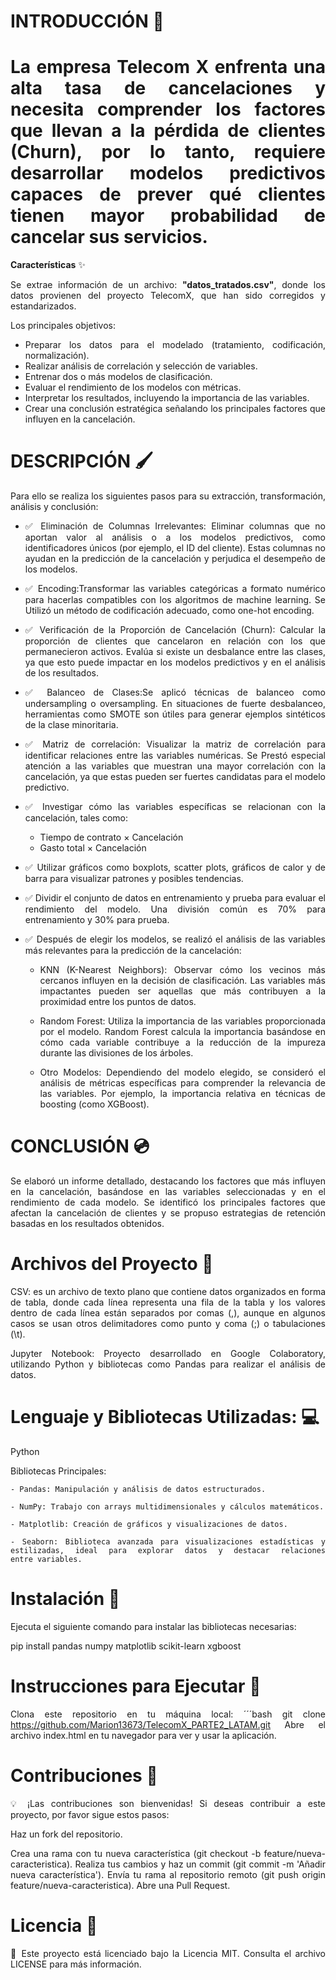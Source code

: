 # **INTRODUCCIÓN** 🚀

<div align='justify'>

 # La empresa Telecom X enfrenta una alta tasa de cancelaciones y necesita comprender los factores que llevan a la pérdida de clientes (Churn), por lo tanto, requiere desarrollar modelos predictivos capaces de prever qué clientes tienen mayor probabilidad de cancelar sus servicios.

  
**Características** ✨

Se extrae información de un archivo: **"datos_tratados.csv"**, donde los datos provienen del proyecto TelecomX, que han sido corregidos y estandarizados.

Los principales objetivos:

* Preparar los datos para el modelado (tratamiento, codificación, normalización).
* Realizar análisis de correlación y selección de variables.
* Entrenar dos o más modelos de clasificación.
* Evaluar el rendimiento de los modelos con métricas.
* Interpretar los resultados, incluyendo la importancia de las variables.
* Crear una conclusión estratégica señalando los principales factores que influyen en la cancelación.

# **DESCRIPCIÓN** 🖌️

Para ello se realiza los siguientes pasos para su extracción, transformación, análisis y conclusión:

* ✅ Eliminación de Columnas Irrelevantes: Eliminar columnas que no aportan valor al análisis o a los modelos predictivos, como identificadores únicos (por ejemplo, el ID del cliente). Estas columnas no ayudan en la predicción de la cancelación y perjudica el desempeño de los modelos.
  
* ✅ Encoding:Transformar las variables categóricas a formato numérico para hacerlas compatibles con los algoritmos de machine learning. Se Utilizó un método de codificación adecuado, como one-hot encoding.
  
* ✅ Verificación de la Proporción de Cancelación (Churn): Calcular la proporción de clientes que cancelaron en relación con los que permanecieron activos. Evalúa si existe un desbalance entre las clases, ya que esto puede impactar en los modelos predictivos y en el análisis de los resultados.
  
* ✅ Balanceo de Clases:Se aplicó técnicas de balanceo como undersampling o oversampling. En situaciones de fuerte desbalanceo, herramientas como SMOTE son útiles para generar ejemplos sintéticos de la clase minoritaria.

* ✅ Matriz de correlación: Visualizar la matriz de correlación para identificar relaciones entre las variables numéricas. Se Prestó especial atención a las variables que muestran una mayor correlación con la cancelación, ya que estas pueden ser fuertes candidatas para el modelo predictivo.

* ✅ Investigar cómo las variables específicas se relacionan con la cancelación, tales como:

    - Tiempo de contrato × Cancelación
    - Gasto total × Cancelación

* ✅ Utilizar gráficos como boxplots, scatter plots, gráficos de calor y de barra para visualizar patrones y posibles tendencias.

* ✅ Dividir el conjunto de datos en entrenamiento y prueba para evaluar el rendimiento del modelo. Una división común es 70% para entrenamiento y 30% para prueba.

* ✅ Después de elegir los modelos, se realizó el análisis de las variables más relevantes para la predicción de la cancelación:

    
    - KNN (K-Nearest Neighbors): Observar cómo los vecinos más cercanos influyen en la decisión de clasificación. Las variables más           impactantes pueden ser aquellas que más contribuyen a la proximidad entre los puntos de datos.

    - Random Forest: Utiliza la importancia de las variables proporcionada por el modelo. Random Forest calcula la importancia                basándose en cómo cada variable contribuye a la reducción de la impureza durante las divisiones de los árboles.

    - Otro Modelos: Dependiendo del modelo elegido, se consideró el análisis de métricas específicas para comprender la relevancia de        las variables. Por ejemplo, la importancia relativa en técnicas de boosting (como XGBoost).
      
# **CONCLUSIÓN** 💿

Se elaboró un informe detallado, destacando los factores que más influyen en la cancelación, basándose en las      variables seleccionadas y en el rendimiento de cada modelo. Se identificó los principales factores que afectan la cancelación de clientes y se propuso estrategias de retención basadas en los resultados obtenidos.

# **Archivos del Proyecto** 📂

CSV: es un archivo de texto plano que contiene datos organizados en forma de tabla, donde cada línea representa una fila de la tabla y los valores dentro de cada línea están separados por comas (,), aunque en algunos casos se usan otros delimitadores como punto y coma (;) o tabulaciones (\t).

Jupyter Notebook: Proyecto desarrollado en Google Colaboratory, utilizando Python y bibliotecas como Pandas para realizar el análisis de datos.

# **Lenguaje y Bibliotecas Utilizadas:** 💻

Python

Bibliotecas Principales:

    - Pandas: Manipulación y análisis de datos estructurados.
    
    - NumPy: Trabajo con arrays multidimensionales y cálculos matemáticos.
    
    - Matplotlib: Creación de gráficos y visualizaciones de datos.
    
    - Seaborn: Biblioteca avanzada para visualizaciones estadísticas y estilizadas, ideal para explorar datos y destacar relaciones          entre variables.
    


# **Instalación** 💽

Ejecuta el siguiente comando para instalar las bibliotecas necesarias:

pip install pandas numpy matplotlib scikit-learn xgboost

# **Instrucciones para Ejecutar** 🚀
Clona este repositorio en tu máquina local: ´´´bash git clone https://github.com/Marion13673/TelecomX_PARTE2_LATAM.git Abre el archivo index.html en tu navegador para ver y usar la aplicación.

# **Contribuciones** 🤝
💡 ¡Las contribuciones son bienvenidas! Si deseas contribuir a este proyecto, por favor sigue estos pasos:

Haz un fork del repositorio.

Crea una rama con tu nueva característica (git checkout -b feature/nueva-caracteristica).
Realiza tus cambios y haz un commit (git commit -m 'Añadir nueva característica').
Envía tu rama al repositorio remoto (git push origin feature/nueva-caracteristica).
Abre una Pull Request.

# **Licencia** 📜
📄 Este proyecto está licenciado bajo la Licencia MIT. Consulta el archivo LICENSE para más información.
















